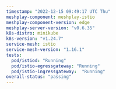 ```yaml
---
timestamp: "2022-12-15 09:49:17 UTC Thu"
meshplay-component: meshplay-istio
meshplay-component-version: edge
meshplay-server-version: "v0.6.35"
k8s-distro: minikube
k8s-version: "v1.24.7"
service-mesh: istio
service-mesh-version: "1.16.1"
tests:
  pod/istiod: "Running"
  pod/istio-egressgateway: "Running"
  pod/istio-ingressgateway:  "Running"
overall-status: "passing"
---
```

